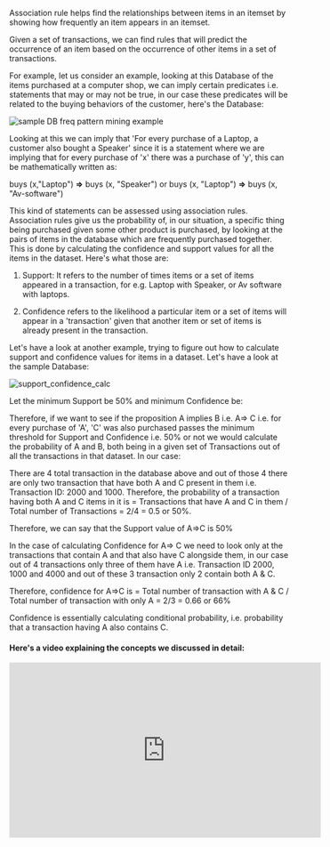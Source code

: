 Association rule helps find the relationships between items in an itemset by showing how frequently an item appears in an itemset. 

Given a set of transactions, we can find rules that will predict the occurrence of an item based on the occurrence of other items in a set of transactions. 

For example, let us consider an example, looking at this Database of the items purchased at a computer shop, we can imply certain predicates i.e. statements that may or may not be true, in our case these predicates will be related to the buying behaviors of the customer, here's the Database: 

![sample DB freq pattern mining example](https://i.pinimg.com/564x/b8/7a/a5/b87aa5df1b99b5f1757f566378d138e1.jpg)

Looking at this we can imply that 'For every purchase of a Laptop, a customer also bought a Speaker' since it is a statement where we are implying that for every purchase of 'x' there was a purchase of 'y', this can be mathematically written as:

buys (x,"Laptop") **⇒** buys (x, "Speaker") or buys (x, "Laptop") **⇒** buys (x, "Av-software")

This kind of statements can be assessed using association rules. Association rules give us the probability of, in our situation, a specific thing being purchased given some other product is purchased, by looking at the pairs of items in the database which are frequently purchased together. This is done by calculating the confidence and support values for all the items in the dataset. Here's what those are:

1. Support: It refers to the number of times items or a set of items appeared in a transaction, for e.g. Laptop with Speaker, or Av software with laptops.

2. Confidence refers to the likelihood a particular item or a set of items will appear in a 'transaction' given that another item or set of items is already present in the transaction.

Let's have a look at another example, trying to figure out how to calculate support and confidence values for items in a dataset. Let's have a look at the sample Database:

![support_confidence_calc](https://i.pinimg.com/564x/e5/6b/bb/e56bbb6979bf3d35b48545b22cb0d4a1.jpg)

Let the minimum Support be 50% and minimum Confidence be:

Therefore, if we want to see if the proposition A implies B i.e. A⇒ C i.e. for every purchase of 'A', 'C' was also purchased passes the minimum threshold for Support and Confidence i.e. 50% or not we would calculate the probability of A and B, both being in a given set of Transactions out of all the transactions in that dataset. In our case:

There are 4 total transaction in the database above and out of those 4 there are only two transaction that have both A and C present in them i.e. Transaction ID: 2000 and 1000. Therefore, the probability of a transaction having both A and C items in it is = Transactions that have A and C in them / Total number of Transactions = 2/4 = 0.5 or 50%. 

Therefore, we can say that the Support value of A⇒C is 50%

In the case of calculating Confidence for A⇒ C we need to look only at the transactions that contain A and that also have C alongside them, in our case out of 4 transactions only three of them have A i.e. Transaction ID 2000, 1000 and 4000 and out of these 3 transaction only 2 contain both A & C. 

Therefore, confidence for A⇒C is = Total number of transaction with A & C / Total number of transaction with only A = 2/3 = 0.66 or 66%

Confidence is essentially calculating conditional probability, i.e. probability that a transaction having A also contains C.


#### Here's a video explaining the concepts we discussed in detail:

<iframe width="560" height="315" src="https://www.youtube.com/embed/HuXyvETwoUo" title="YouTube video player" frameborder="0" allow="accelerometer; autoplay; clipboard-write; encrypted-media; gyroscope; picture-in-picture; web-share" allowfullscreen></iframe>
